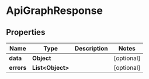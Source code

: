 
# ApiGraphResponse

## Properties
Name | Type | Description | Notes
------------ | ------------- | ------------- | -------------
**data** | **Object** |  |  [optional]
**errors** | **List&lt;Object&gt;** |  |  [optional]



